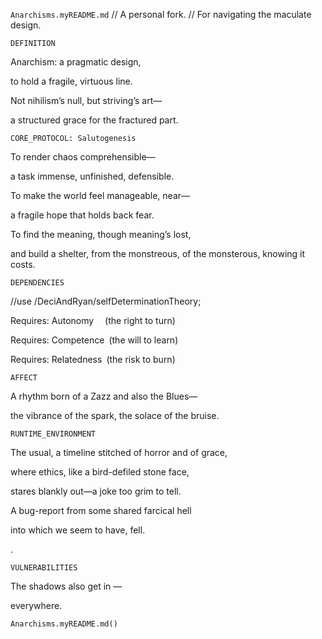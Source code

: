 `Anarchisms.myREADME.md`
// A personal fork.
// For navigating the maculate design.

`DEFINITION`

Anarchism: a pragmatic design,

to hold a fragile, virtuous line.

Not nihilism’s null, but striving’s art—

a structured grace for the fractured part.

`CORE_PROTOCOL: Salutogenesis`

To render chaos comprehensible—

a task immense, unfinished, defensible.

To make the world feel manageable, near—

a fragile hope that holds back fear.

To find the meaning, though meaning’s lost,

and build a shelter, from the monstreous, of the monsterous, knowing it costs.

`DEPENDENCIES`

//use /DeciAndRyan/selfDeterminationTheory;

Requires: Autonomy  (the right to turn)

Requires: Competence (the will to learn)

Requires: Relatedness (the risk to burn)

`AFFECT`

A rhythm born of a Zazz and also the Blues—

the vibrance of the spark, the solace of the bruise.

`RUNTIME_ENVIRONMENT`

The usual, a timeline stitched of horror and of grace,

where ethics, like a bird-defiled stone face,

stares blankly out—a joke too grim to tell.

A bug-report from some shared farcical hell

into which we seem to have, fell.

.

`VULNERABILITIES`

The shadows also get in —

everywhere.

`Anarchisms.myREADME.md()`